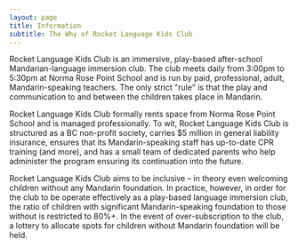 ```yaml
---
layout: page
title: Information
subtitle: The Why of Rocket Language Kids Club
---
```


Rocket Language Kids Club is an immersive, play-based after-school Mandarian-language immersion club. The club meets daily from 3:00pm to 5:30pm at Norma Rose Point School and is run by paid, professional, adult, Mandarin-speaking teachers.  The only strict "rule" is that the play and communication to and between the children takes place in Mandarin.  

Rocket Language Kids Club formally rents space from Norma Rose Point School and is managed professionally.  To wit, Rocket Language Kids Club is structured as a BC non-profit society, carries $5 million in general liability insurance, ensures that its Mandarin-speaking staff has up-to-date CPR training (and more), and has a small team of dedicated parents who help administer the program ensuring its continuation into the future.  

Rocket Language Kids Club aims to be inclusive – in theory even welcoming children without any Mandarin foundation. In practice, however, in order for the club to be operate effectively as a play-based language immersion club, the ratio of children with significant Mandarin-speaking foundation to those without is restricted to 80%+.  In the event of over-subscription to the club, a lottery to allocate spots for children without Mandarin foundation will be held.  


<!--, please let us know about the likelihood and timeline of enrolling your child, and if you’re interested in helping with any program administration (establishing the non-profit, accountancy and tax filings, or working part- or full-time to supervise the program). Although we’ve already had some success identifying staff, we’d still appreciate recommendations for Mandarin-speaking paid program staff (e.g., yourself or family members, a nanny/babysitter who might enjoy working with more kids, people with activities/teaching backgrounds, etc). General feedback about the idea is welcome too!-->
